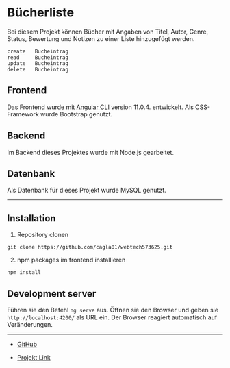 # Bücherliste

Bei diesem Projekt können Bücher mit Angaben von Titel, Autor, Genre, Status, 
Bewertung und Notizen zu einer Liste hinzugefügt werden.

```
create   Bucheintrag
read     Bucheintrag
update   Bucheintrag
delete   Bucheintrag
```


## Frontend

Das Frontend wurde mit [Angular CLI](https://github.com/angular/angular-cli) version 11.0.4. entwickelt. 
Als CSS-Framework wurde Bootstrap genutzt.
 
## Backend

Im Backend dieses Projektes wurde mit Node.js gearbeitet. 

## Datenbank

Als Datenbank für dieses Projekt wurde MySQL genutzt. 

***

## Installation 

1. Repository clonen 
```
git clone https://github.com/cagla01/webtech573625.git
```
2. npm packages im frontend installieren 
```
npm install
```


## Development server

Führen sie den Befehl `ng serve` aus. Öffnen sie den Browser und geben sie `http://localhost:4200/` als URL ein. 
Der Browser reagiert automatisch auf Veränderungen.


***
- [GitHub](https://github.com/cagla01)

- [Projekt Link](https://github.com/cagla01/webtech573625.git)
